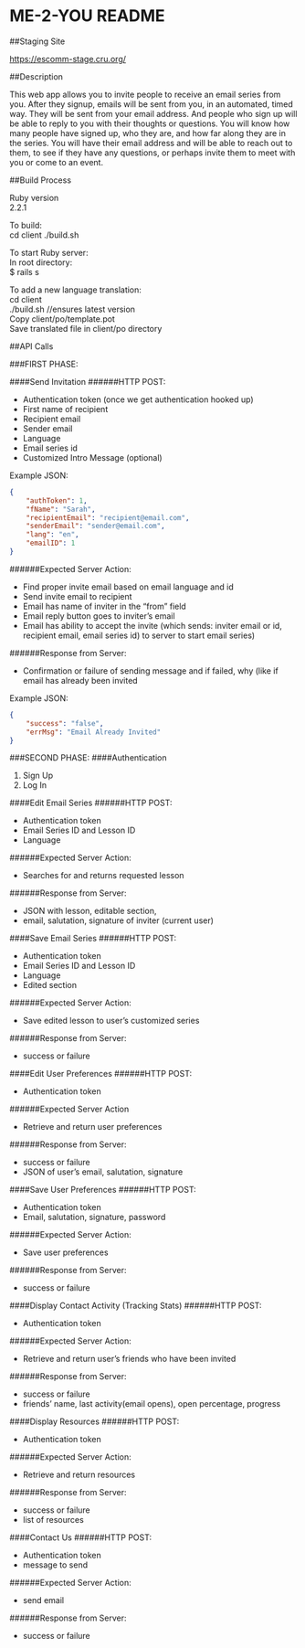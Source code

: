 ME-2-YOU README<br />
======

##Staging Site  

https://escomm-stage.cru.org/

##Description  

This web app allows you to invite people to receive an email series from you. After they signup, emails will be sent from you, in an automated, timed way. They will be sent from your email address. And people who sign up will be able to reply to you with their thoughts or questions. You will know how many people have signed up, who they are, and how far along they are in the series. You will have their email address and will be able to reach out to them, to see if they have any questions, or perhaps invite them to meet with you or come to an event.

##Build Process

Ruby version<br />
2.2.1<br />

To build:<br />
cd client
./build.sh


To start Ruby server:<br />
In root directory:<br />
$ rails s<br />

To add a new language translation:<br />
cd client<br />
./build.sh //ensures latest version<br />
Copy client/po/template.pot<br />
Save translated file in client/po directory<br />


##API Calls

###FIRST PHASE:

####Send Invitation
######HTTP POST:
- Authentication token (once we get authentication hooked up)
- First name of recipient
- Recipient email
- Sender email
- Language
- Email series id
- Customized Intro Message (optional)

Example JSON:
```json
{
    "authToken": 1,
    "fName": "Sarah",
    "recipientEmail": "recipient@email.com",
    "senderEmail": "sender@email.com",
    "lang": "en",
    "emailID": 1
}
```

######Expected Server Action:
- Find proper invite email based on email language and id
- Send invite email to recipient
- Email has name of inviter in the “from” field
- Email reply button goes to inviter’s email
- Email has ability to accept the invite (which sends: inviter email or id, recipient email, email series id) to server to start email series)

######Response from Server:
- Confirmation or failure of sending message and if failed, why (like if email has already been invited

Example JSON:
```json
{
    "success": "false",
    "errMsg": "Email Already Invited"
}
```


###SECOND PHASE:
####Authentication  
1) Sign Up  
2) Log In  

####Edit Email Series
######HTTP POST:
- Authentication token
- Email Series ID and Lesson ID
- Language

######Expected Server Action:
- Searches for and returns requested lesson

######Response from Server:
- JSON with lesson, editable section,
- email, salutation, signature of inviter (current user)

####Save Email Series
######HTTP POST:
- Authentication token
- Email Series ID and Lesson ID
- Language
- Edited section

######Expected Server Action:
- Save edited lesson to user’s customized series

######Response from Server:
- success or failure

####Edit User Preferences
######HTTP POST:
- Authentication token

######Expected Server Action
- Retrieve and return user preferences

######Response from Server:
- success or failure
- JSON of user’s email, salutation, signature

####Save User Preferences
######HTTP POST:
- Authentication token
- Email, salutation, signature, password

######Expected Server Action:
- Save user preferences

######Response from Server:
- success or failure

####Display Contact Activity (Tracking Stats)
######HTTP POST:
- Authentication token

######Expected Server Action:
- Retrieve and return user’s friends who have been invited

######Response from Server:
- success or failure
- friends’ name, last activity(email opens), open percentage, progress

####Display Resources
######HTTP POST:
- Authentication token

######Expected Server Action:
- Retrieve and return resources

######Response from Server:
- success or failure
- list of resources

####Contact Us
######HTTP POST:
- Authentication token
- message to send

######Expected Server Action:
- send email

######Response from Server:
- success or failure